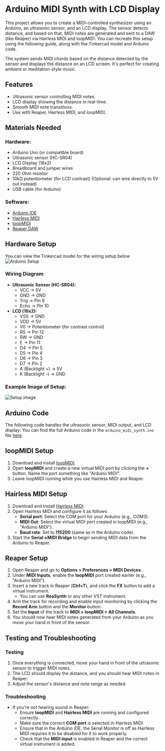 # Arduino MIDI Synth with LCD Display

This project allows you to create a MIDI-controlled synthesizer using an Arduino, an ultrasonic sensor, and an LCD display. The sensor detects distance, and based on that, MIDI notes are generated and sent to a DAW (like Reaper) via Hairless MIDI and loopMIDI. You can recreate this setup using the following guide, along with the Tinkercad model and Arduino code.

The system sends MIDI chords based on the distance detected by the sensor and displays the distance on an LCD screen. It's perfect for creating ambient or meditation-style music.

## Features
- Ultrasonic sensor controlling MIDI notes.
- LCD display showing the distance in real-time.
- Smooth MIDI note transitions.
- Use with Reaper, Hairless MIDI, and loopMIDI.
## Materials Needed

### Hardware:
- Arduino Uno (or compatible board)
- Ultrasonic sensor (HC-SR04)
- LCD Display (16x2) 
- Breadboard and jumper wires
- 220 Ohm resistor
- 10kΩ potentiometer (for LCD contrast) (Optional: can wire directly to 5V out instead)
- USB cable (for Arduino)

### Software:
- [Arduino IDE](https://www.arduino.cc/en/software)
- [Hairless MIDI](http://projectgus.github.io/hairless-midiserial/)
- [loopMIDI](https://www.tobias-erichsen.de/software/loopmidi.html)
- [Reaper DAW](https://www.reaper.fm/)
## Hardware Setup

You can view the Tinkercad model for the wiring setup below
![Arduino Setup](https://github.com/user-attachments/assets/e3406aed-52cb-44b2-b432-21ccadbea267)


### Wiring Diagram
- **Ultrasonic Sensor (HC-SR04):**
  - VCC → 5V
  - GND → GND
  - Trig → Pin 9
  - Echo → Pin 10
- **LCD (16x2):**
  - VSS → GND
  - VDD → 5V
  - V0 → Potentiometer (for contrast control)
  - RS → Pin 12
  - RW → GND
  - E → Pin 11
  - D4 → Pin 5
  - D5 → Pin 4
  - D6 → Pin 3
  - D7 → Pin 2
  - A (Backlight +) → 5V
  - K (Backlight -) → GND

### Example Image of Setup:
![Setup image](https://github.com/user-attachments/assets/250ddc1c-b7fe-4f9a-b3db-02fb7cd63029)

## Arduino Code

The following code handles the ultrasonic sensor, MIDI output, and LCD display:
You can find the full Arduino code in the `arduino_midi_synth.ino` file [here](arduino_midi_synth.ino).
## loopMIDI Setup

1. Download and install [loopMIDI](https://www.tobias-erichsen.de/software/loopmidi.html).
2. Open **loopMIDI** and create a new virtual MIDI port by clicking the **+** button. Name the port something like "Arduino MIDI".
3. Leave loopMIDI running while you use Hairless MIDI and Reaper.

## Hairless MIDI Setup

1. Download and install [Hairless MIDI](http://projectgus.github.io/hairless-midiserial/).
2. Open Hairless MIDI and configure it as follows:
   - **Serial port**: Select the COM port for your Arduino (e.g., COM3).
   - **MIDI Out**: Select the virtual MIDI port created in loopMIDI (e.g., "Arduino MIDI").
   - **Baud rate**: Set to **115200** (same as in the Arduino code).
3. Start the **Serial→MIDI Bridge** to begin sending MIDI data from the Arduino to Reaper.

## Reaper Setup

1. Open Reaper and go to **Options > Preferences > MIDI Devices**.
2. Under **MIDI Inputs**, enable the **loopMIDI** port created earlier (e.g., "Arduino MIDI").
3. Insert a new track in Reaper (**Ctrl+T**), and click the **FX** button to add a virtual instrument.
   - You can use **ReaSynth** or any other VST instrument.
4. Arm the track for recording and enable input monitoring by clicking the **Record Arm** button and the **Monitor** button.
5. Set the **Input** of the track to **MIDI > loopMIDI > All Channels**.
6. You should now hear MIDI notes generated from your Arduino as you move your hand in front of the sensor.

## Testing and Troubleshooting

### Testing
1. Once everything is connected, move your hand in front of the ultrasonic sensor to trigger MIDI notes.
2. The LCD should display the distance, and you should hear MIDI notes in Reaper.
3. Adjust the sensor's distance and note range as needed.

### Troubleshooting
- If you're not hearing sound in Reaper:
  - Ensure **loopMIDI** and **Hairless MIDI** are running and configured correctly.
  - Make sure the correct **COM port** is selected in Hairless MIDI.
  - Ensure that in the Arduino IDE, the Serial Monitor is off as Hairless MIDI requires it to be disabled for it to work properly. 
  - Check that the **MIDI input** is enabled in Reaper and the correct virtual instrument is added.


